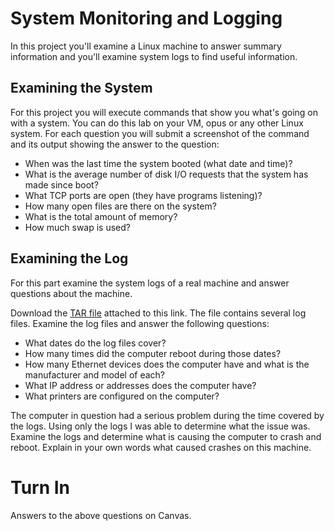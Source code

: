 # System Monitoring and Logging

In this project you'll examine a Linux machine to answer summary information and you'll examine system logs to find useful information. 

## Examining the System  

For this project you will execute commands that show you what's going on with a system. You can do this lab on your VM, opus or any other Linux system. For each question you will submit a screenshot of the command and its output showing the answer to the question:

  - When was the last time the system booted (what date and time)?
  - What is the average number of disk I/O requests that the system has made since boot?
  - What TCP ports are open (they have programs listening)?
  - How many open files are there on the system?
  - What is the total amount of memory? 
  - How much swap is used? 

## Examining the Log  

For this part examine the system logs of a real machine and answer questions about the machine.

Download the [TAR file](http://ea994bd4-a-9f1c7e1e-s-sites.googlegroups.com/a/lifealgorithmic.com/cabrillo-home/home/cis-191/lab-7-examining-the-system-log/cis191_lab7_logs.tar?attachauth=ANoY7coJ8PiH86Ka60YrtDr_M_yGEKzuZUPITnJ4sviqstgeghjoFp6cbasXtZ1sTd6YB4Y_hLWZyd3HEWi_MXBm8wBhBszntF92SiiC5hFE_ecmRL8uSZ2roymIMd9XwMJ2gNFmMdGV_gnMO8_EG5Vc6EwYjD_52JiswgR4a1GpxJlUuW3agBxLoT_QoZQHYgPdqUaniZTthFm3h2_mtHJtDQ_9bgidORwk_XquqjmslqXQX2jEY5nc2W6Pq_o9_ly__vif3CmDXDKKkgceLsZQ5RuGBcHOPY1yO7vMRfD9rBQXrHmGDy8%3D&attredirects=0&d=1) attached to this link. The file contains several log files. Examine the log files and answer the following questions:

  - What dates do the log files cover?
  - How many times did the computer reboot during those dates?
  - How many Ethernet devices does the computer have and what is the manufacturer and model of each?
  - What IP address or addresses does the computer have?
  - What printers are configured on the computer?

The computer in question had a serious problem during the time covered by the logs. Using only the logs I was able to determine what the issue was. Examine the logs and determine what is causing the computer to crash and reboot. Explain in your own words what caused crashes on this machine. 

# Turn In 

Answers to the above questions on Canvas.
